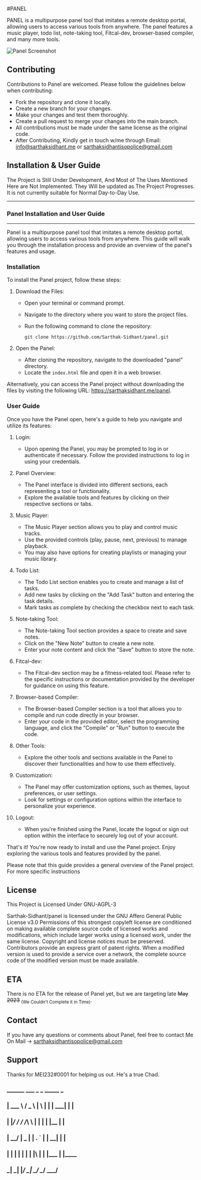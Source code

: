 #PANEL

PANEL is a multipurpose panel tool that imitates a remote desktop portal, allowing users to access various tools from anywhere. The panel features a music player, todo list, note-taking tool, Fitcal-dev, browser-based compiler, and many more tools.

![Panel Screenshot](https://cdn.discordapp.com/attachments/1091094354644443228/1098686457197121556/image-3.png)

## Contributing
Contributions to Panel are welcomed. Please follow the guidelines below when contributing:
- Fork the repository and clone it locally.
- Create a new branch for your changes.
- Make your changes and test them thoroughly.
- Create a pull request to merge your changes into the main branch.
- All contributions must be made under the same license as the original code.
- After Contributing, Kindly get in touch w/me through Email: info@sarthaksidhant.me or sarthaksidhantisopolice@gmail.com

## Installation & User Guide
The Project is Still Under Development, And Most of The Uses Mentioned Here are Not Implemented. They Will be updated as The Project Progresses. It is not currently suitable for Normal Day-to-Day Use.

-------------------------------------
### Panel Installation and User Guide
-------------------------------------

Panel is a multipurpose panel tool that imitates a remote desktop portal, allowing users to access various tools from anywhere. This guide will walk you through the installation process and provide an overview of the panel's features and usage.

### Installation

To install the Panel project, follow these steps:

1.  Download the Files:

    -   Open your terminal or command prompt.

    -   Navigate to the directory where you want to store the project files.

    -   Run the following command to clone the repository:

        `git clone https://github.com/Sarthak-Sidhant/panel.git`

2.  Open the Panel:

    -   After cloning the repository, navigate to the downloaded "panel" directory.
    -   Locate the `index.html` file and open it in a web browser.

Alternatively, you can access the Panel project without downloading the files by visiting the following URL: <https://sarthaksidhant.me/panel>.

### User Guide

Once you have the Panel open, here's a guide to help you navigate and utilize its features:

1.  Login:

    -   Upon opening the Panel, you may be prompted to log in or authenticate if necessary. Follow the provided instructions to log in using your credentials.
2.  Panel Overview:

    -   The Panel interface is divided into different sections, each representing a tool or functionality.
    -   Explore the available tools and features by clicking on their respective sections or tabs.
3.  Music Player:

    -   The Music Player section allows you to play and control music tracks.
    -   Use the provided controls (play, pause, next, previous) to manage playback.
    -   You may also have options for creating playlists or managing your music library.
4.  Todo List:

    -   The Todo List section enables you to create and manage a list of tasks.
    -   Add new tasks by clicking on the "Add Task" button and entering the task details.
    -   Mark tasks as complete by checking the checkbox next to each task.
5.  Note-taking Tool:

    -   The Note-taking Tool section provides a space to create and save notes.
    -   Click on the "New Note" button to create a new note.
    -   Enter your note content and click the "Save" button to store the note.
6.  Fitcal-dev:

    -   The Fitcal-dev section may be a fitness-related tool. Please refer to the specific instructions or documentation provided by the developer for guidance on using this feature.
7.  Browser-based Compiler:

    -   The Browser-based Compiler section is a tool that allows you to compile and run code directly in your browser.
    -   Enter your code in the provided editor, select the programming language, and click the "Compile" or "Run" button to execute the code.
8.  Other Tools:

    -   Explore the other tools and sections available in the Panel to discover their functionalities and how to use them effectively.
9.  Customization:

    -   The Panel may offer customization options, such as themes, layout preferences, or user settings.
    -   Look for settings or configuration options within the interface to personalize your experience.
10. Logout:

    -   When you're finished using the Panel, locate the logout or sign out option within the interface to securely log out of your account.

That's it! You're now ready to install and use the Panel project. Enjoy exploring the various tools and features provided by the panel.

Please note that this guide provides a general overview of the Panel project. For more specific instructions


## License
This Project is Licensed Under GNU-AGPL-3

Sarthak-Sidhant/panel is licensed under the
GNU Affero General Public License v3.0
Permissions of this strongest copyleft license are conditioned on making available complete source code of licensed works and modifications, which include larger works using a licensed work, under the same license. Copyright and license notices must be preserved. Contributors provide an express grant of patent rights. When a modified version is used to provide a service over a network, the complete source code of the modified version must be made available.

## ETA
There is no ETA for the release of Panel yet, but we are targeting late ~~May 2023~~ <sub>(We Couldn't Complete it in Time)</sub>.

## Contact
If you have any questions or comments about Panel, feel free to contact Me On Mail -> sarthaksidhantisopolice@gmail.com

## Support 
Thanks for MEI232#0001 for helping us out. He's a true Chad.

### ______    ___     _   _    _____    _     
### | ___ \  / _ \   | \ | |  |  ___|  | |    
### | |_/ / / /_\ \  |  \| |  | |__    | |    
### |  __/  |  _  |  | . ` |  |  __|   | |    
### | |     | | | |  | |\  |  | |___   | |____
### \_|     \_| |_/  \_| \_/  \____/   \_____/

